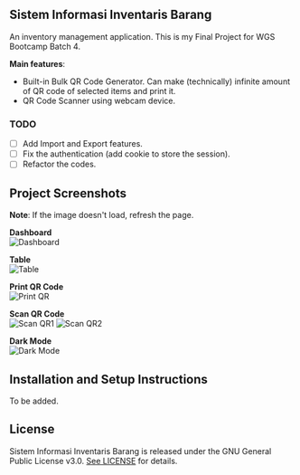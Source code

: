 ## Sistem Informasi Inventaris Barang

An inventory management application. This is my Final Project for WGS Bootcamp Batch 4.

**Main features**:

- Built-in Bulk QR Code Generator. Can make (technically) infinite amount of QR code of selected items and print it.
- QR Code Scanner using webcam device.

### TODO

- [ ] Add Import and Export features.
- [ ] Fix the authentication (add cookie to store the session).
- [ ] Refactor the codes.

## Project Screenshots

**Note**: If the image doesn't load, refresh the page.

**Dashboard**<br>
![Dashboard](https://drive.google.com/uc?id=1yuC7Kiy_AFIaoQAMqnk9y1FYAPszi7DR)

**Table**<br>
![Table](https://drive.google.com/uc?id=18YWFAbevDwTxNy7UhvFXjiv1E0rsy7pR)

**Print QR Code**<br>
![Print QR](https://drive.google.com/uc?id=1I0q6t7GiUn5h0dgjI-2a0MkE_uCmk0GL)

**Scan QR Code**<br>
![Scan QR1](https://drive.google.com/uc?id=11UdorMEwZNs_lH8V_RS0gWUMO4wI7ND_)
![Scan QR2](https://drive.google.com/uc?id=1l_3E9EsYOuefDA6q-orAP_Bd_k8keb_9)

**Dark Mode**<br>
![Dark Mode](https://drive.google.com/uc?id=1ZNM_EChIzNhLK7KBfq3L3mvz7qRfYeW4)

## Installation and Setup Instructions

To be added.

## License

Sistem Informasi Inventaris Barang is released under the GNU General Public License v3.0. [See LICENSE](https://github.com/savareyhano/Sistem-Informasi-Inventaris-Barang/blob/main/LICENSE) for details.
